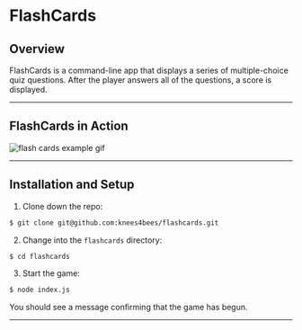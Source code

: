 # FlashCards 

## Overview
FlashCards is a command-line app that displays a series of multiple-choice quiz questions. After the player answers all of the questions, a score is displayed.

---
## FlashCards in Action
![flash cards example gif](https://media.giphy.com/media/1zkb1q58eTiTH6D7wc/giphy.gif)

---
## Installation and Setup
1. Clone down the repo:
```bash
$ git clone git@github.com:knees4bees/flashcards.git
```

2. Change into the `flashcards` directory:
```bash
$ cd flashcards
```

3. Start the game:
```bash
$ node index.js
```
You should see a message confirming that the game has begun.

---